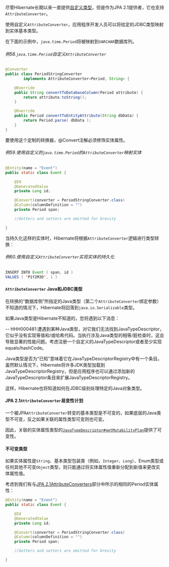 尽管Hibernate长期以来一直提供[自定义类型](http://docs.jboss.org/hibernate/orm/current/userguide/html_single/Hibernate_User_Guide.html#basic-custom-type)，但是作为JPA 2.1提供者，它也支持`AttributeConverter`。

使用自定义`AttributeConverter`，应用程序开发人员可以将给定的JDBC类型映射到实体基本类型。

在下面的示例中，`java.time.Period`将被映射到`VARCHAR`数据库列。

###### 例58.`java.time.Period`自定义`AttributeConverter`

```java
@Converter
public class PeriodStringConverter
        implements AttributeConverter<Period, String> {

    @Override
    public String convertToDatabaseColumn(Period attribute) {
        return attribute.toString();
    }

    @Override
    public Period convertToEntityAttribute(String dbData) {
        return Period.parse( dbData );
    }
}
```

要使用这个定制的转换器，@Convert注解必须修饰实体属性。

###### 例59.使用自定义的`java.time.Period`的`AttributeConverter`映射实体

```java
@Entity(name = "Event")
public static class Event {

    @Id
    @GeneratedValue
    private Long id;

    @Convert(converter = PeriodStringConverter.class)
    @Column(columnDefinition = "")
    private Period span;

    //Getters and setters are omitted for brevity

}
```

当持久化这样的实体时，Hibernate将根据`AttributeConverter`逻辑进行类型转换：

###### 例60.使用自定义`AttributeConverter`实现实体的持久化

```java
INSERT INTO Event ( span, id )
VALUES ( 'P1Y2M3D', 1 )
```

#### `AttributeConverter` Java和JDBC类型

在转换的“数据库侧”所指定的Java类型（第二个`AttributeConverter`绑定参数）不知道的情况下，Hibernate将回落到`java.io.Serializable`类型。

如果Java类型是Hibernate不知道的，您将遇到以下消息：

-- HHH000481:遭遇到某种Java类型，对它我们无法找到JavaTypeDescriptor，它似乎没有实现等值和/或哈希代码。当执行涉及Java类型的相等/脏检查时，这会导致显著的性能问题。考虑注册一个自定义的JavaTypeDescriptor或者至少实现equals/hashCode。

Java类型是否为“已知”意味着它在JavaTypeDescriptorRegistry中有一个条目。虽然默认情况下，Hibernate将许多JDK类型加载到JavaTypeDescriptorRegistry，但是应用程序也可以通过添加新的JavaTypeDescriptor条目来扩展JavaTypeDescriptorRegistry。

这样，Hibernate也将知道如何在JDBC级别处理特定的Java对象类型。

#### JPA 2.1`AttributeConverter`易变性计划

一个被JPA`AttributeConverter`转变的基本类型是不可变的，如果底层的Java类型不可变，反之如果关联的属性类型可变则也可变。

因此，关联的实体属性类型的[`JavaTypeDescriptor#getMutabilityPlan`](https://docs.jboss.org/hibernate/orm/5.3/javadocs/org/hibernate/type/descriptor/java/JavaTypeDescriptor.html#getMutabilityPlan--)提供了可变性。

#### 不可变类型

如果实体属性是`String`、基本类型包装类（例如，`Integer`、`Long`）、Enum类型或任何其他不可变`Object`类型，则只能通过将实体属性值重新分配到新值来更改实体属性值。

考虑到我们有与[JPA 2.1AttributeConverters](http://docs.jboss.org/hibernate/orm/current/userguide/html_single/Hibernate_User_Guide.html#basic-jpa-convert)部分中所示的相同的Period实体属性：

```java
@Entity(name = "Event")
public static class Event {

    @Id
    @GeneratedValue
    private Long id;

    @Convert(converter = PeriodStringConverter.class)
    @Column(columnDefinition = "")
    private Period span;

    //Getters and setters are omitted for brevity

}
```



